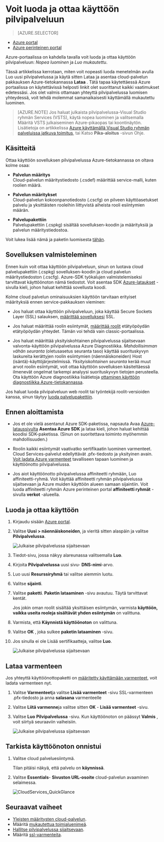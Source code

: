 <properties
    pageTitle="Voit luoda ja ottaa käyttöön pilvipalveluun | Microsoft Azure"
    description="Lue, miten voit luoda ja ottaa käyttöön pilvipalveluun Azure-portaalissa."
    services="cloud-services"
    documentationCenter=""
    authors="Thraka"
    manager="timlt"
    editor=""/>

<tags
    ms.service="cloud-services"
    ms.workload="tbd"
    ms.tgt_pltfrm="na"
    ms.devlang="na"
    ms.topic="article"
    ms.date="10/11/2016"
    ms.author="adegeo"/>




# <a name="how-to-create-and-deploy-a-cloud-service"></a>Voit luoda ja ottaa käyttöön pilvipalveluun

> [AZURE.SELECTOR]
- [Azure portal](cloud-services-how-to-create-deploy-portal.md)
- [Azure perinteinen portal](cloud-services-how-to-create-deploy.md)

Azure-portaalissa on kahdella tavalla voit luoda ja ottaa käyttöön pilvipalveluun: *Nopea luominen* ja *Luo mukautettu*.

Tässä artikkelissa kerrotaan, miten voit nopeasti luoda menetelmän avulla Luo uusi pilvipalvelussa ja käytä sitten Lataa ja asentaa cloud-palvelun pakkauksen Azure-tietokannassa **Lataa** . Tätä tapaa käytettäessä Azure portaalissa on käytettävissä helposti linkit olet suorittanut kaikki vaatimukset edetessäsi. Jos olet valmis ottamaan yhteyttä pilvipalvelussa luomisen yhteydessä, voit tehdä molemmat samanaikaisesti käyttämällä mukautettu luominen.

> [AZURE.NOTE] Jos haluat julkaista pilvipalvelussa-Visual Studio ryhmän Services (VSTS), käytä nopea luominen ja valitsemalla Määritä VSTS julkaiseminen Azure-pikaopas tai koontinäytön. Lisätietoja on artikkelissa [Azure käyttämällä Visual Studio ryhmän palveluissa jatkuva toimitus][TFSTutorialForCloudService], tai Katso **Pika-aloitus** -sivun Ohje.

## <a name="concepts"></a>Käsitteitä
Ottaa käyttöön sovelluksen pilvipalvelussa Azure-tietokannassa on oltava kolme osaa:

- **Palvelun määritys**  
  Cloud-palvelun määritystiedosto (.csdef) määrittää service-malli, kuten roolien määrä.

- **Palvelun määritykset**  
  Cloud-palvelun kokoonpanotiedosto (.cscfg) on pilveen käyttöasetukset palvelu ja yksittäisten rooleihin liittyvistä aiheista rooli esiintymien määrän.

- **Palvelupakettiin**  
  Palvelupakettiin (.cspkg) sisältää sovelluksen-koodin ja määrityksiä ja palvelun määritystiedostoa.

Voit lukea lisää nämä ja paketin luomisesta [tähän](cloud-services-model-and-package.md).

## <a name="prepare-your-app"></a>Sovelluksen valmisteleminen
Ennen kuin voit ottaa käyttöön pilvipalveluun, sinun on luotava cloud palvelupakettiin (.cspkg) sovelluksen-koodin ja cloud palvelun määritystiedoston (.cscfg). Azure-SDK työkalujen valmistelemiseksi tarvittavat käyttöönoton nämä tiedostot. Voit asentaa SDK [Azure-lataukset](https://azure.microsoft.com/downloads/) -sivulla kieli, johon haluat kehittää sovellusta koodi.

Kolme cloud palvelun ominaisuuksien käyttöön tarvitaan erityiset määrityksiä ennen service-pakkauksen vieminen:

- Jos haluat ottaa käyttöön pilvipalveluun, joka käyttää Secure Sockets Layer (SSL) salauksen, [määrittää sovelluksesi](cloud-services-configure-ssl-certificate-portal.md#modify) SSL.

- Jos haluat määrittää roolin esiintymät, [määrittää roolit](cloud-services-role-enable-remote-desktop.md) etätyöpöydän etätyöpöydän yhteydet. Tämän voi tehdä vain classic-portaalissa.

- Jos haluat määrittää yksityiskohtainen pilvipalvelussa sijaitsevaan valvonta-käyttöön pilvipalvelussa Azure Diagnostiikka. *Mahdollisimman vähän seuranta* (oletusasetus seuranta taso) käyttää suorituskyvyn laskureita kerättyjen roolin esiintymien (näennäiskoneiden) Host (isäntä)-käyttöjärjestelmissä. *Yksityiskohtainen seuranta* kerää muut arvot roolin esiintymät, voit ottaa käyttöön sovelluksen käsiteltäessä ilmenevät ongelmat tarkempi analyysi suorituskyvyn tietojen perusteella. Ota käyttöön Azure diagnostiikka lisätietoja [ottaminen käyttöön diagnostiikka Azure-tietokannassa](cloud-services-dotnet-diagnostics.md).

Jos haluat luoda pilvipalveluun web roolit tai työntekijä roolit-versioiden kanssa, sinun täytyy [luoda palvelupakettiin](cloud-services-model-and-package.md#servicepackagecspkg).

## <a name="before-you-begin"></a>Ennen aloittamista

- Jos et ole vielä asentanut Azure SDK-paketissa, napsauta Avaa [Azure-lataussivulta](https://azure.microsoft.com/downloads/) **Asentaa Azure SDK** ja lataa kieli, johon haluat kehittää koodisi SDK-paketissa. (Sinun on suoritettava toiminto myöhemmin mahdollisuuden.)

- Roolin kaikki esiintymät vaativatko sertifikaatin luominen varmenteet. Cloud Services-palvelut edellyttävät .pfx-tiedosto ja yksityinen avain. [Voit ladata Azure varmenteet]() tavalliseen tapaan luominen ja käyttöönotto pilvipalvelussa.

- Jos aiot käyttöönotto pilvipalvelussa affiniteetti ryhmään, Luo affiniteetti-ryhmä. Voit käyttää affiniteetti ryhmän pilvipalvelussa sijaitsevaan ja Azure muiden käyttöön alueen samaan sijaintiin. Voit luoda affiniteetti ryhmän Azure perinteinen portal **affiniteetti ryhmät** -sivulla **verkot** -alueella.


## <a name="create-and-deploy"></a>Luoda ja ottaa käyttöön

1. Kirjaudu sisään [Azure portal](https://portal.azure.com/).
2. Valitse **Uusi > näennäiskoneiden**, ja vieritä sitten alaspäin ja valitse **Pilvipalvelussa**.

    ![Julkaise pilvipalvelussa sijaitsevaan](media/cloud-services-how-to-create-deploy-portal/create-cloud-service.png)

3. Tiedot-sivu, jossa näkyy alareunassa valitsemalla **Luo**. 
4. Kirjoita **Pilvipalvelussa** uusi sivu- **DNS-nimi**-arvo.
5. Luo uusi **Resurssiryhmä** tai valitse aiemmin luotu.
6. Valitse **sijainti**.
7. Valitse **paketti**. **Paketin lataaminen** -sivu avautuu. Täytä tarvittavat kentät.  

     Jos jokin oman roolit sisältää yksittäisen esiintymän, varmista **käyttöön, vaikka useita rooleja sisältävät yhden esiintymän** on valittuna.

8. Varmista, että **Käynnistä käyttöönoton** on valittuna.
9. Valitse **OK** , joka sulkee **paketin lataaminen** -sivu.
10. Jos sinulla ei ole Lisää sertifikaatteja, valitse **Luo**.

    ![Julkaise pilvipalvelussa sijaitsevaan](media/cloud-services-how-to-create-deploy-portal/select-package.png)

## <a name="upload-a-certificate"></a>Lataa varmenteen

Jos yhteyttä käyttöönottopaketti on [määritetty käyttämään varmenteet](cloud-services-configure-ssl-certificate-portal.md#modify), voit ladata varmenteen nyt.

1. Valitse **Varmenteet**ja valitse **Lisää varmenteet** -sivu SSL-varmenteen .pfx-tiedosto ja anna **salasana** varmenteelle
2. Valitse **Liitä varmenne**ja valitse sitten **OK** - **Lisää varmenteet** -sivu.
3. Valitse **Luo** **Pilvipalvelussa** -sivu. Kun käyttöönoton on päässyt **Valmis** , voit siirtyä seuraaviin vaiheisiin.

    ![Julkaise pilvipalvelussa sijaitsevaan](media/cloud-services-how-to-create-deploy-portal/attach-cert.png)


## <a name="verify-your-deployment-completed-successfully"></a>Tarkista käyttöönoton onnistui

1. Valitse cloud palveluesiintymä.

    Tilan pitäisi näkyä, että palvelu on **käynnissä**.

2. Valitse **Essentials**- **Sivuston URL-osoite** cloud-palvelun avaaminen selaimessa.

    ![CloudServices_QuickGlance](./media/cloud-services-how-to-create-deploy-portal/running.png)


[TFSTutorialForCloudService]: http://go.microsoft.com/fwlink/?LinkID=251796

## <a name="next-steps"></a>Seuraavat vaiheet

* [Yleisten määritysten cloud-palvelun](cloud-services-how-to-configure-portal.md).
* Määritä [mukautettua toimialuenimeä](cloud-services-custom-domain-name-portal.md).
* [Hallitse pilvipalvelussa sijaitsevaan](cloud-services-how-to-manage-portal.md).
* Määritä [ssl-varmenteita](cloud-services-configure-ssl-certificate-portal.md).